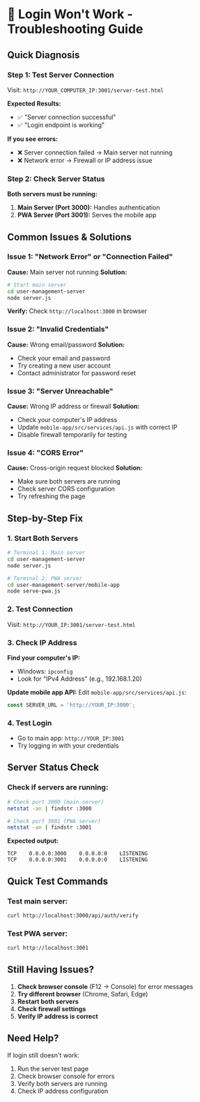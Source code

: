 # 🔐 Login Won't Work - Troubleshooting Guide

## Quick Diagnosis

### Step 1: Test Server Connection
Visit: `http://YOUR_COMPUTER_IP:3001/server-test.html`

**Expected Results:**
- ✅ "Server connection successful" 
- ✅ "Login endpoint is working"

**If you see errors:**
- ❌ Server connection failed → Main server not running
- ❌ Network error → Firewall or IP address issue

### Step 2: Check Server Status
**Both servers must be running:**

1. **Main Server (Port 3000):** Handles authentication
2. **PWA Server (Port 3001):** Serves the mobile app

## Common Issues & Solutions

### Issue 1: "Network Error" or "Connection Failed"

**Cause:** Main server not running
**Solution:**
```bash
# Start main server
cd user-management-server
node server.js
```

**Verify:** Check `http://localhost:3000` in browser

### Issue 2: "Invalid Credentials" 

**Cause:** Wrong email/password
**Solution:**
- Check your email and password
- Try creating a new user account
- Contact administrator for password reset

### Issue 3: "Server Unreachable"

**Cause:** Wrong IP address or firewall
**Solution:**
- Check your computer's IP address
- Update `mobile-app/src/services/api.js` with correct IP
- Disable firewall temporarily for testing

### Issue 4: "CORS Error"

**Cause:** Cross-origin request blocked
**Solution:**
- Make sure both servers are running
- Check server CORS configuration
- Try refreshing the page

## Step-by-Step Fix

### 1. Start Both Servers
```bash
# Terminal 1: Main server
cd user-management-server
node server.js

# Terminal 2: PWA server  
cd user-management-server/mobile-app
node serve-pwa.js
```

### 2. Test Connection
Visit: `http://YOUR_IP:3001/server-test.html`

### 3. Check IP Address
**Find your computer's IP:**
- Windows: `ipconfig`
- Look for "IPv4 Address" (e.g., 192.168.1.20)

**Update mobile app API:**
Edit `mobile-app/src/services/api.js`:
```javascript
const SERVER_URL = 'http://YOUR_IP:3000';
```

### 4. Test Login
- Go to main app: `http://YOUR_IP:3001`
- Try logging in with your credentials

## Server Status Check

### Check if servers are running:
```bash
# Check port 3000 (main server)
netstat -an | findstr :3000

# Check port 3001 (PWA server)  
netstat -an | findstr :3001
```

**Expected output:**
```
TCP    0.0.0.0:3000    0.0.0.0:0    LISTENING
TCP    0.0.0.0:3001    0.0.0.0:0    LISTENING
```

## Quick Test Commands

### Test main server:
```bash
curl http://localhost:3000/api/auth/verify
```

### Test PWA server:
```bash
curl http://localhost:3001
```

## Still Having Issues?

1. **Check browser console** (F12 → Console) for error messages
2. **Try different browser** (Chrome, Safari, Edge)
3. **Restart both servers**
4. **Check firewall settings**
5. **Verify IP address is correct**

## Need Help?

If login still doesn't work:
1. Run the server test page
2. Check browser console for errors
3. Verify both servers are running
4. Check IP address configuration
